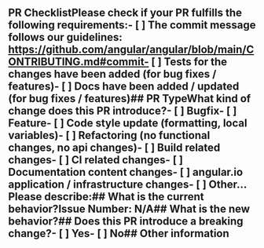 ## PR ChecklistPlease check if your PR fulfills the following requirements:- [ ] The commit message follows our guidelines: https://github.com/angular/angular/blob/main/CONTRIBUTING.md#commit- [ ] Tests for the changes have been added (for bug fixes / features)- [ ] Docs have been added / updated (for bug fixes / features)## PR TypeWhat kind of change does this PR introduce?<!-- Please check the one that applies to this PR using "x". -->- [ ] Bugfix- [ ] Feature- [ ] Code style update (formatting, local variables)- [ ] Refactoring (no functional changes, no api changes)- [ ] Build related changes- [ ] CI related changes- [ ] Documentation content changes- [ ] angular.io application / infrastructure changes- [ ] Other... Please describe:## What is the current behavior?<!-- Please describe the current behavior that you are modifying, or link to a relevant issue. -->Issue Number: N/A## What is the new behavior?## Does this PR introduce a breaking change?- [ ] Yes- [ ] No<!-- If this PR contains a breaking change, please describe the impact and migration path for existing applications below. -->## Other information